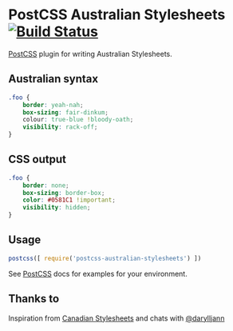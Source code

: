 # PostCSS Australian Stylesheets [![Build Status][ci-img]][ci]

[PostCSS] plugin for writing Australian Stylesheets.

[PostCSS]: https://github.com/postcss/postcss
[ci-img]:  https://travis-ci.org/dp-lewis/postcss-australian-stylesheets.svg
[ci]:      https://travis-ci.org/dp-lewis/postcss-australian-stylesheets

## Australian syntax
```css
.foo {
    border: yeah-nah;
    box-sizing: fair-dinkum;
    colour: true-blue !bloody-oath;
    visibility: rack-off;
}
```

## CSS output
```css
.foo {
    border: none;
    box-sizing: border-box;
    color: #0581C1 !important;
    visibility: hidden;
}
```

## Usage

```js
postcss([ require('postcss-australian-stylesheets') ])
```

See [PostCSS] docs for examples for your environment.

## Thanks to

Inspiration from [Canadian Stylesheets](https://github.com/chancancode/postcss-canadian-stylesheets) and chats with [@darylljann](https://twitter.com/darylljann)
